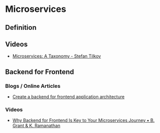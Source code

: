 # Microservices

## Definition

## Videos
* [Microservices: A Taxonomy - Stefan Tilkov](https://www.youtube.com/watch?time_continue=6&v=iS-f1PfBSzw)

## Backend for Frontend

### Blogs / Online Articles
* [Create a backend for frontend application architecture](https://developer.ibm.com/patterns/create-backend-for-frontend-application-architecture/)

### Videos
* [Why Backend for Frontend Is Key to Your Microservices Journey • B. Grant & K. Ramanathan](https://www.youtube.com/watch?v=PwgQZ8eCGxA)
